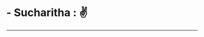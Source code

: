 <!-- # ORDER SUMMERY CARD ✔

------------
## Discription : 🤙
This is basically a Order Summery Card .Which I created for the Level-2 project for NS.

------------

### Challenge : ✌
Challenge is to build out this component and get it looking as close to the design as possible.

[Design Demo ](https://bit.ly/3c26CfU "Design Demo :")

------------



 -->
 # - Sucharitha : ✌

------------

